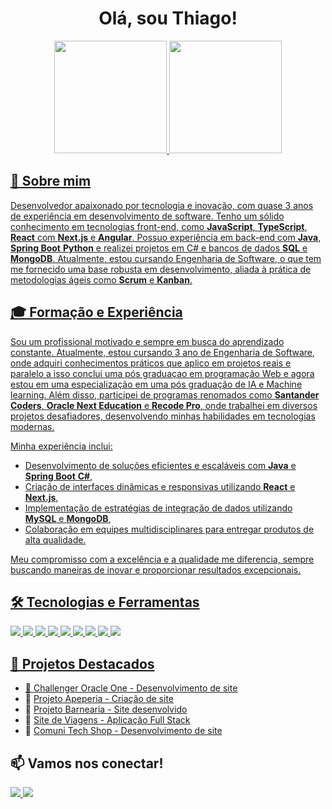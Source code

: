 <!-- README.md para o GitHub Profile -->

<h1 align="center"> Olá, sou Thiago! </h1>

<div align="center">
<a href="https://github.com/Thiagoqdev">
<img loading="lazy" height="180em" src="https://github-readme-stats.vercel.app/api/top-langs/?username=Thiagoqdev&layout=compact&langs_count=7&theme=dracula"/>
<img loading="lazy" height="180em" src="https://github-readme-stats.vercel.app/api?username=Thiagoqdev&show_icons=true&theme=dracula&include_all_commits=true&count_private=true"/>
</div>

## 🚀 Sobre mim

Desenvolvedor apaixonado por tecnologia e inovação, com quase 3 anos de experiência em desenvolvimento de software. 
Tenho um sólido conhecimento em tecnologias front-end, como **JavaScript**, **TypeScript**, **React** com **Next.js** e **Angular**. 
Possuo experiência em back-end com **Java**, **Spring Boot** **Python** e realizei projetos em C# e bancos de dados **SQL** e **MongoDB**. 
Atualmente, estou cursando Engenharia de Software, o que tem me fornecido uma base robusta em desenvolvimento, 
aliada à prática de metodologias ágeis como **Scrum** e **Kanban**.

## 🎓 Formação e Experiência

Sou um profissional motivado e sempre em busca do aprendizado constante. Atualmente, estou cursando 3 ano de Engenharia de Software, 
onde adquiri conhecimentos práticos que aplico em projetos reais e paralelo a isso conclui uma pós graduaçao em programação Web e agora estou em uma especialização em uma pós graduação de IA e Machine learning. Além disso, participei de programas renomados como **Santander Coders**, **Oracle Next Education** e **Recode Pro**, onde trabalhei em diversos projetos desafiadores, desenvolvendo minhas habilidades em tecnologias modernas. 

Minha experiência inclui:
- Desenvolvimento de soluções eficientes e escaláveis com **Java** e **Spring Boot** **C#**,
- Criação de interfaces dinâmicas e responsivas utilizando **React** e **Next.js**,
- Implementação de estratégias de integração de dados utilizando **MySQL** e **MongoDB**,
- Colaboração em equipes multidisciplinares para entregar produtos de alta qualidade.

Meu compromisso com a excelência e a qualidade me diferencia, sempre buscando maneiras de inovar e proporcionar resultados excepcionais.

## 🛠️ Tecnologias e Ferramentas
<p>
  <img src="https://img.shields.io/badge/Java-ED8B00?style=for-the-badge&logo=java&logoColor=white">
  <img src="https://img.shields.io/badge/Spring%20Boot-6DB33F?style=for-the-badge&logo=springboot&logoColor=white">
  <img src="https://img.shields.io/badge/React-61DAFB?style=for-the-badge&logo=react&logoColor=black">
  <img src="https://img.shields.io/badge/Next.js-000000?style=for-the-badge&logo=nextdotjs&logoColor=white">
  <img src="https://img.shields.io/badge/Python-3776AB?style=for-the-badge&logo=python&logoColor=white">
  <img src="https://img.shields.io/badge/MySQL-005E7C?style=for-the-badge&logo=mysql&logoColor=white">
  <img src="https://img.shields.io/badge/MongoDB-47A248?style=for-the-badge&logo=mongodb&logoColor=white">
  <img src="https://img.shields.io/badge/Docker-2496ED?style=for-the-badge&logo=docker&logoColor=white">
  <img src="https://img.shields.io/badge/AWS-232F3E?style=for-the-badge&logo=amazonaws&logoColor=white">
</p>

## 📂 Projetos Destacados
- 🔹 [Challenger Oracle One - Desenvolvimento de site](https://github.com/Thiagoqdev/ChallengerOracleOne)
- 🔹 [Projeto Apeperia - Criação de site](https://github.com/Thiagoqdev/ProjetoApeperia)
- 🔹 [Projeto Barnearia - Site desenvolvido](https://github.com/Thiagoqdev/ProjetoBarnearia)
- 🔹 [Site de Viagens - Aplicação Full Stack](https://github.com/Thiagoqdev/SiteDeViagens)
- 🔹 [Comuni Tech Shop - Desenvolvimento de site](https://github.com/Thiagoqdev/ComuniTechShop)

## 📫 Vamos nos conectar!
<p>
  <a href="https://www.linkedin.com/in/thiagovqueiroz/" target="_blank">
    <img src="https://img.shields.io/badge/LinkedIn-blue?style=for-the-badge&logo=linkedin&logoColor=white">
  </a>
  <a href="mailto:thiagoq.dev@gmail.com">
    <img src="https://img.shields.io/badge/Email-D14836?style=for-the-badge&logo=gmail&logoColor=white">
  </a>
</p>
